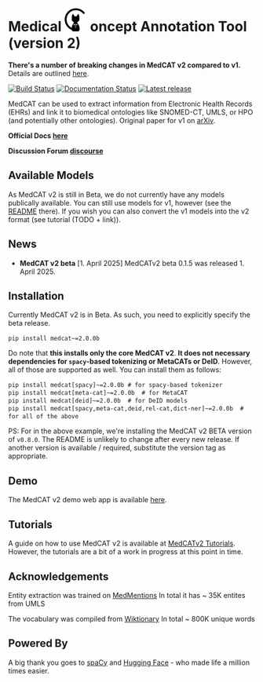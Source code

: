 # Medical  <img src="https://github.com/CogStack/cogstack-nlp/blob/main/media/cat-logo.png?raw=true" width=45> oncept Annotation Tool (version 2)

**There's a number of breaking changes in MedCAT v2 compared to v1.**
Details are outlined [here](docs/breaking_changes.md).

[![Build Status](https://github.com/CogStack/cogstack-nlp/actions/workflows/medcat-v2_main.yml/badge.svg?branch=main)](https://github.com/CogStack/cogstack-nlp/actions/workflows/medcat-v2_main.yml/badge.svg?branch=main)
[![Documentation Status](https://readthedocs.org/projects/cogstack-nlp/badge/?version=latest)](https://readthedocs.org/projects/cogstack-nlp/badge/?version=latest)
[![Latest release](https://img.shields.io/github/v/release/CogStack/MedCAT2)](https://github.com/CogStack/MedCAT2/releases/latest)
<!-- [![pypi Version](https://img.shields.io/pypi/v/medcat.svg?style=flat-square&logo=pypi&logoColor=white)](https://pypi.org/project/medcat/) -->

MedCAT can be used to extract information from Electronic Health Records (EHRs) and link it to biomedical ontologies like SNOMED-CT, UMLS, or HPO (and potentially other ontologies).
Original paper for v1 on [arXiv](https://arxiv.org/abs/2010.01165). 

**Official Docs [here](https://cogstack-nlp.readthedocs.io/)**

**Discussion Forum [discourse](https://discourse.cogstack.org/)**

## Available Models

As MedCAT v2 is still in Beta, we do not currently have any models publically available.
You can still use models for v1, however (see the [README](https://github.com/CogStack/cogstack-nlp/blob/main/medcat-v2/README.md) there).
If you wish you can also convert the v1 models into the v2 format (see tutorial (TODO + link)).

## News
- **MedCAT v2 beta** \[1. April 2025\] MedCATv2 beta 0.1.5 was released 1. April 2025.
<!-- - **Paper** van Es, B., Reteig, L.C., Tan, S.C. et al. [Negation detection in Dutch clinical texts: an evaluation of rule-based and machine learning methods](https://doi.org/10.1186/s12859-022-05130-x). BMC Bioinformatics 24, 10 (2023). 
- **New tool in the Cogstack ecosystem \[19. December 2022\]** [Foresight -- Deep Generative Modelling of Patient Timelines using Electronic Health Records](https://arxiv.org/abs/2212.08072)
- **New Paper using MedCAT \[21. October 2022\]**: [A New Public Corpus for Clinical Section Identification: MedSecId.](https://aclanthology.org/2022.coling-1.326.pdf)
- **Major Change to the Permissions of Use \[4. August 2022\]** MedCAT now uses the [Elastic License 2.0](https://github.com/CogStack/MedCAT/pull/271/commits/c9f4e86116ec751a97c618c97dadaa23e1feb6bc). For further information please click [here.](https://www.elastic.co/licensing/elastic-license)
- **New Downloader \[15. March 2022\]**: You can now [download](https://uts.nlm.nih.gov/uts/login?service=https://medcat.rosalind.kcl.ac.uk/auth-callback) the latest SNOMED-CT and UMLS model packs via UMLS user authentication.
- **New Feature and Tutorial \[7. December 2021\]**: [Exploring Electronic Health Records with MedCAT and Neo4j](https://towardsdatascience.com/exploring-electronic-health-records-with-medcat-and-neo4j-f376c03d8eef)
- **New Minor Release \[20. October 2021\]** Introducing model packs, new faster multiprocessing for large datasets (100M+ documents) and improved MetaCAT.
- **New Release \[1. August 2021\]**: Upgraded MedCAT to use spaCy v3, new scispaCy models have to be downloaded - all old CDBs (compatble with MedCAT v1) will work without any changes.
- **New Feature and Tutorial \[8. July 2021\]**: [Integrating 🤗 Transformers with MedCAT for biomedical NER+L](https://towardsdatascience.com/integrating-transformers-with-medcat-for-biomedical-ner-l-8869c76762a)
- **General \[1. April 2021\]**: MedCAT is upgraded to v1, unforunately this introduces breaking changes with older models (MedCAT v0.4),
  as well as potential problems with all code that used the MedCAT package. MedCAT v0.4 is available on the legacy
  branch and will still be supported until 1. July 2021
  (with respect to potential bug fixes), after it will still be available but not updated anymore.
- **Paper**: [What’s in a Summary? Laying the Groundwork for Advances in Hospital-Course Summarization](https://www.aclweb.org/anthology/2021.naacl-main.382.pdf)
- ([more...](https://github.com/CogStack/cogstack-nlp/blob/main/medcat-v2/media/news.md)) -->

## Installation

Currently MedCAT v2 is in Beta.
As such, you need to explicitly specify the beta release.
```
pip install medcat~=2.0.0b
```
Do note that **this installs only the core MedCAT v2**.
**It does not necessary dependencies for `spacy`-based tokenizing or MetaCATs or DeID**.
However, all of those are supported as well.
You can install them as follows:
```
pip install medcat[spacy]~=2.0.0b # for spacy-based tokenizer
pip install medcat[meta-cat]~=2.0.0b  # for MetaCAT
pip install medcat[deid]~=2.0.0b  # for DeID models
pip install medcat[spacy,meta-cat,deid,rel-cat,dict-ner]~=2.0.0b  # for all of the above
```

PS:
For in the above example, we're installing the MedCAT v2 BETA version of `v0.8.0`.
The README is unlikely to change after every new release.
If another version is available / required, substitute the version tag as appropriate.

## Demo

The MedCAT v2 demo web app is available [here](https://medcatv2.sites.er.kcl.ac.uk/).

## Tutorials
A guide on how to use MedCAT v2 is available at [MedCATv2 Tutorials](https://github.com/CogStack/MedCATv2tutorials/).
However, the tutorials are a bit of a work in progress at this point in time.


## Acknowledgements
Entity extraction was trained on [MedMentions](https://github.com/chanzuckerberg/MedMentions) In total it has ~ 35K entites from UMLS

The vocabulary was compiled from [Wiktionary](https://en.wiktionary.org/wiki/Wiktionary:Main_Page) In total ~ 800K unique words

## Powered By
A big thank you goes to [spaCy](https://spacy.io/) and [Hugging Face](https://huggingface.co/) - who made life a million times easier.


<!-- ## Citation
```
@ARTICLE{Kraljevic2021-ln,
  title="Multi-domain clinical natural language processing with {MedCAT}: The Medical Concept Annotation Toolkit",
  author="Kraljevic, Zeljko and Searle, Thomas and Shek, Anthony and Roguski, Lukasz and Noor, Kawsar and Bean, Daniel and Mascio, Aurelie and Zhu, Leilei and Folarin, Amos A and Roberts, Angus and Bendayan, Rebecca and Richardson, Mark P and Stewart, Robert and Shah, Anoop D and Wong, Wai Keong and Ibrahim, Zina and Teo, James T and Dobson, Richard J B",
  journal="Artif. Intell. Med.",
  volume=117,
  pages="102083",
  month=jul,
  year=2021,
  issn="0933-3657",
  doi="10.1016/j.artmed.2021.102083"
}
``` -->
